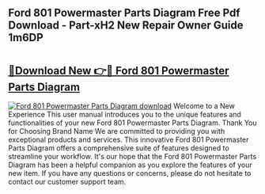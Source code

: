 ## Ford 801 Powermaster Parts Diagram Free Pdf Download - Part-xH2 New Repair Owner Guide 1m6DP

# <h2><a href="http://dfiaw9f.blite.top/?on=Ford+801+Powermaster+Parts+Diagram">🔗Download New 👉🔴 Ford 801 Powermaster Parts Diagram</a></h2>

[![Ford 801 Powermaster Parts Diagram download](https://i.imgur.com/lujVjoI.png)](http://dfiaw9f.blite.top/?on=Ford+801+Powermaster+Parts+Diagram)
Welcome to a New Experience This user manual introduces you to the unique features and functionalities of your new Ford 801 Powermaster Parts Diagram. Thank You for Choosing Brand Name We are committed to providing you with exceptional products and services. This innovative Ford 801 Powermaster Parts Diagram offers a comprehensive suite of features designed to streamline your workflow. It's our hope that the Ford 801 Powermaster Parts Diagram has been a helpful companion as you explore the features of your new item. If you have any questions or concerns, please do not hesitate to contact our customer support team.

